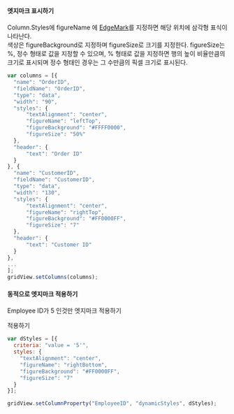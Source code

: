 #### 엣지마크 표시하기
Column.Styles에 figureName 에 [EdgeMark](http://help.realgrid.com/api/types/EdgeMark/)를 지정하면 해당 위치에 삼각형 표식이 나타난다.  
색상은 figureBackground로 지정하며 figureSize로 크기를 지정한다. 
figureSize는 %, 정수 형태로 값을 지정할 수 있으며, % 형태로 값을 지정하면 행의 높이 비율만큼의 크기로 표시되며 정수 형태인 경우는 그 수만큼의 픽셀 크기로 표시된다.  

```js
var columns = [{
  "name": "OrderID",
  "fieldName": "OrderID",
  "type": "data",
  "width": "90",
  "styles": {
      "textAlignment": "center",
      "figureName": "leftTop", 
      "figureBackground": "#FFFF0000", 
      "figureSize": "50%"
  },
  "header": {
      "text": "Order ID"
  }
}, {
  "name": "CustomerID",
  "fieldName": "CustomerID",
  "type": "data",
  "width": "130",
  "styles": {
      "textAlignment": "center",
      "figureName": "rightTop", 
      "figureBackground": "#FF0000FF", 
      "figureSize": "7"
  },
  "header": {
      "text": "Customer ID"
  }
},
...
];
gridView.setColumns(columns);
```

#### 동적으로 엣지마크 적용하기

Employee ID가 5 인것만 엣지마크 적용하기

<a class="btn primary small round lowercase" id="setEmployeeID">적용하기</a>

```js
var dStyles = [{
  criteria: "value = '5'",
  styles: {
    "textAlignment": "center",
    "figureName": "rightBottom", 
    "figureBackground": "#FF0000FF", 
    "figureSize": "7"
  }
}];

gridView.setColumnProperty("EmployeeID", "dynamicStyles", dStyles);

```


<script>
$('#setEmployeeID').click(function() {
	var dStyles = [{
		criteria: "value = '5'",
		styles: {
		  "textAlignment": "center",
	      "figureName": "rightBottom", 
	      "figureBackground": "#FFFF0FF0", 
	      "figureSize": "7"
	    }
	}];

	gridView.setColumnProperty("EmployeeID", "dynamicStyles", dStyles);
});

</script>